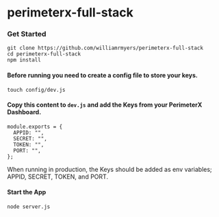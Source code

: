 # perimeterx-full-stack

### Get Started
```
git clone https://github.com/williamrmyers/perimeterx-full-stack
cd perimeterx-full-stack
npm install
```

#### Before running you need to create a config file to store your keys.
```
touch config/dev.js
```

#### Copy this content to `dev.js` and add the Keys from your PerimeterX Dashboard.
```
module.exports = {
  APPID: "",
  SECRET: "",
  TOKEN: "",
  PORT: "",
};
```

When running in production, the Keys should be added as env variables; APPID, SECRET, TOKEN, and PORT.

#### Start the App
```
node server.js
```
